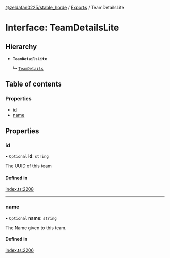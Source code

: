 [@zeldafan0225/stable_horde](../README.md) / [Exports](../modules.md) / TeamDetailsLite

# Interface: TeamDetailsLite

## Hierarchy

- **`TeamDetailsLite`**

  ↳ [`TeamDetails`](TeamDetails.md)

## Table of contents

### Properties

- [id](TeamDetailsLite.md#id)
- [name](TeamDetailsLite.md#name)

## Properties

### id

• `Optional` **id**: `string`

The UUID of this team

#### Defined in

[index.ts:2208](https://github.com/ZeldaFan0225/stable_horde/blob/da4b9dc/index.ts#L2208)

___

### name

• `Optional` **name**: `string`

The Name given to this team.

#### Defined in

[index.ts:2206](https://github.com/ZeldaFan0225/stable_horde/blob/da4b9dc/index.ts#L2206)
